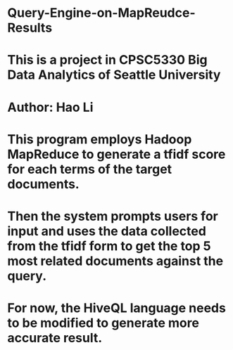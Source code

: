 # Query-Engine-on-MapReudce-Results
# This is a project in CPSC5330 Big Data Analytics of Seattle University
# Author: Hao Li

# This program employs Hadoop MapReduce to generate a tfidf score for each terms of the target documents.
# Then the system prompts users for input and uses the data collected from the tfidf form to get the top 5 most related documents against the query.

# For now, the HiveQL language needs to be modified to generate more accurate result. 

